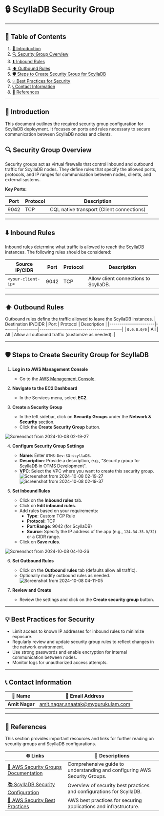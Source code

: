 # 🔒 ScyllaDB Security Group 

---

## 📑 Table of Contents

1. [📜 Introduction](#-introduction)
2. [🔍 Security Group Overview](#-security-group-overview)
3. [⬇️ Inbound Rules](#-inbound-rules)
4. [⬆️ Outbound Rules](#-outbound-rules)
5. [🛡️ Steps to Create Security Group for ScyllaDB](#-steps-to-create-security-group-for-scylladb)
6. [💡 Best Practices for Security](#-best-practices-for-security)
7. [📞 Contact Information](#-contact-information)
8. [🔗 References](#-references)

---


## 📜 Introduction
This document outlines the required security group configuration for ScyllaDB deployment. It focuses on ports and rules necessary to secure communication between ScyllaDB nodes and clients.

## 🔍 Security Group Overview

Security groups act as virtual firewalls that control inbound and outbound traffic for ScyllaDB nodes. They define rules that specify the allowed ports, protocols, and IP ranges for communication between nodes, clients, and external systems.

**Key Ports:**

| Port  | Protocol | Description                             |
|-------|----------|-----------------------------------------|
| 9042  | TCP      | CQL native transport (Client connections) |

---

## ⬇️ Inbound Rules

Inbound rules determine what traffic is allowed to reach the ScyllaDB instances. The following rules should be considered:

| Source IP/CIDR   | Port  | Protocol | Description                               |
|-------------------|-------|----------|-------------------------------------------|
| `<your-client-ip>`| 9042  | TCP      | Allow client connections to ScyllaDB.    |

---

## ⬆️ Outbound Rules

Outbound rules define the traffic allowed to leave the ScyllaDB instances. 
| Destination IP/CIDR  | Port  | Protocol | Description                              |
|-----------------------|-------|----------|------------------------------------------|
| `0.0.0.0/0`           | All   | All      | Allow all outbound traffic (customize as needed). |

---


## 🛡️ Steps to Create Security Group for ScyllaDB

1. **Log in to AWS Management Console**
   - Go to the [AWS Management Console](https://aws.amazon.com/console/).

2. **Navigate to the EC2 Dashboard**
   - In the Services menu, select **EC2**.

3. **Create a Security Group**
   - In the left sidebar, click on **Security Groups** under the **Network & Security** section.
   - Click the **Create Security Group** button.

  ![Screenshot from 2024-10-08 02-19-27](https://github.com/user-attachments/assets/7001318b-db7a-425e-8bc8-77766fcf72bf)

4. **Configure Security Group Settings**
   - **Name**: Enter `OTMS-Dev-SG-scyllaDB`.
   - **Description**: Provide a description, e.g., "Security group for ScyllaDB in OTMS Development".
   - **VPC**: Select the VPC where you want to create this security group.
![Screenshot from 2024-10-08 02-19-27](https://github.com/user-attachments/assets/7001318b-db7a-425e-8bc8-77766fcf72bf)
![Screenshot from 2024-10-08 02-19-37](https://github.com/user-attachments/assets/2bb35ae0-f710-46bc-a654-01f9f46e8ab9)


5. **Set Inbound Rules**
   - Click on the **Inbound rules** tab.
   - Click on **Edit inbound rules**.
   - Add rules based on your requirements:
     - **Type**: Custom TCP Rule
     - **Protocol**: TCP
     - **Port Range**: 9042 (for ScyllaDB)
     - **Source**: Specify the IP address of the app (e.g., `124.34.35.0/32`) or a CIDR range.
   - Click on **Save rules**.

![Screenshot from 2024-10-08 04-10-26](https://github.com/user-attachments/assets/2ece7246-d93f-47db-b61e-c204dafdc423)

6. **Set Outbound Rules**
   - Click on the **Outbound rules** tab (defaults allow all traffic).
   - Optionally modify outbound rules as needed.
![Screenshot from 2024-10-08 04-11-05](https://github.com/user-attachments/assets/33d768b0-2aef-483f-a79b-5715ef376f47)

7. **Review and Create**
   - Review the settings and click on the **Create security group** button.

---

## 💡 Best Practices for Security

- Limit access to known IP addresses for inbound rules to minimize exposure.
- Regularly review and update security group rules to reflect changes in the network environment.
- Use strong passwords and enable encryption for internal communication between nodes.
- Monitor logs for unauthorized access attempts.

---

## 📞 Contact Information

| 👤 **Name**     | 📧 **Email Address**                                                   |
|-----------------|-----------------------------------------------------------------------|
| **Amit Nagar**  | [amit.nagar.snaatak@mygurukulam.com](mailto:amit.nagar.snaatak@mygurukulam.com) |

---

## 🔗 References

This section provides important resources and links for further reading on security groups and ScyllaDB configurations.

| 🌐 **Links**                                                                                     | 📄 **Descriptions**                                        |
|------------------------------------------------------------------------------------------------|-----------------------------------------------------------|
| [📖 AWS Security Groups Documentation](https://docs.aws.amazon.com/vpc/latest/userguide/VPC_SecurityGroups.html) | Comprehensive guide to understanding and configuring AWS Security Groups. |
| [📚 ScyllaDB Security Configuration](https://docs.scylladb.com/stable/architecture/security/) | Overview of security best practices and configurations for ScyllaDB. |
| [🔧 AWS Security Best Practices](https://aws.amazon.com/architecture/security-identity-compliance-best-practices/) | AWS best practices for securing applications and infrastructure. |

